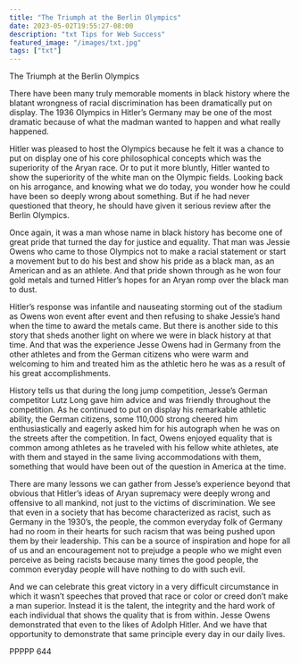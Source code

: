 ```yaml
---
title: "The Triumph at the Berlin Olympics"
date: 2023-05-02T19:55:27-08:00
description: "txt Tips for Web Success"
featured_image: "/images/txt.jpg"
tags: ["txt"]
---
```


The Triumph at the Berlin Olympics

There have been many truly memorable moments in black history where the blatant wrongness of racial discrimination has been dramatically put on display.  The 1936 Olympics in Hitler’s Germany may be one of the most dramatic because of what the madman wanted to happen and what really happened.

Hitler was pleased to host the Olympics because he felt it was a chance to put on display one of his core philosophical concepts which was the superiority of the Aryan race.  Or to put it more bluntly, Hitler wanted to show the superiority of the white man on the Olympic fields.  Looking back on his arrogance, and knowing what we do today, you wonder how he could have been so deeply wrong about something.  But if he had never questioned that theory, he should have given it serious review after the Berlin Olympics.

Once again, it was a man whose name in black history has become one of great pride that turned the day for justice and equality.  That man was Jessie Owens who came to those Olympics not to make a racial statement or start a movement but to do his best and show his pride as a black man, as an American and as an athlete.  And that pride shown through as he won four gold metals and turned Hitler’s hopes for an Aryan romp over the black man to dust.

Hitler’s response was infantile and nauseating storming out of the stadium as Owens won event after event and then refusing to shake Jessie’s hand when the time to award the metals came.  But there is another side to this story that sheds another light on where we were in black history at that time.  And that was the experience Jesse Owens had in Germany from the other athletes and from the German citizens who were warm and welcoming to him and treated him as the athletic hero he was as a result of his great accomplishments.

History tells us that during the long jump competition, Jesse’s German competitor Lutz Long gave him advice and was friendly throughout the competition.  As he continued to put on display his remarkable athletic ability, the German citizens, some 110,000 strong cheered him enthusiastically and eagerly asked him for his autograph when he was on the streets after the competition.  In fact, Owens enjoyed equality that is common among athletes as he traveled with his fellow white athletes, ate with them and stayed in the same living accommodations with them, something that would have been out of the question in America at the time.

There are many lessons we can gather from Jesse’s experience beyond that obvious that Hitler’s ideas of Aryan supremacy were deeply wrong and offensive to all mankind, not just to the victims of discrimination.  We see that even in a society that has become characterized as racist, such as Germany in the 1930’s, the people, the common everyday folk of Germany had no room in their hearts for such racism that was being pushed upon them by their leadership.  This can be a source of inspiration and hope for all of us and an encouragement not to prejudge a people who we might even perceive as being racists because many times the good people, the common everyday people will have nothing to do with such evil.

And we can celebrate this great victory in a very difficult circumstance in which it wasn’t speeches that proved that race or color or creed don’t make a man superior.  Instead it is the talent, the integrity and the hard work of each individual that shows the quality that is from within.  Jesse Owens demonstrated that even to the likes of Adolph Hitler.  And we have that opportunity to demonstrate that same principle every day in our daily lives.

PPPPP 644

